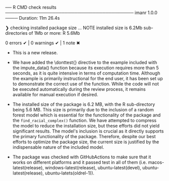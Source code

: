 ── R CMD check results ───────────────────────────────────────── imanr 1.0.0 ────
Duration: 11m 26.4s

❯ checking installed package size ... NOTE
    installed size is  6.2Mb
    sub-directories of 1Mb or more:
      R   5.6Mb

0 errors ✔ | 0 warnings ✔ | 1 note ✖

* This is a new release.

* We have added the \donttest{} directive to the example included with the impute_data() function because its execution requires more than 5 seconds, as it is quite intensive in terms of computation time. Although the example is primarily instructional for the end user, it has been set up to demonstrate the correct use of the function. While the code will not be executed automatically during the review process, it remains available for manual execution if desired.

* The installed size of the package is 6.2 MB, with the R sub-directory being 5.6 MB. This size is primarily due to the inclusion of a random forest model which is essential for the functionality of the package and the `find_racial_complex()` function. We have attempted to compress the model to reduce the installation size, but these efforts did not yield significant results. The model's inclusion is crucial as it directly supports the primary functionality of the package. Therefore, despite our best efforts to optimize the package size, the current size is justified by the indispensable nature of the included model. 

* The package was checked with GitHubActions to make sure that it works on different platforms and it passed test in all of them (i.e. macos-latest(release), windows-latest(release), ubuntu-latest(devel), ubuntu-latest(release), ubuntu-latets(oldrel-1)).

